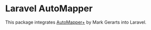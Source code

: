 # Laravel AutoMapper
This package integrates [AutoMapper+](https://github.com/mark-gerarts/automapper-plus) by Mark Gerarts into Laravel.
